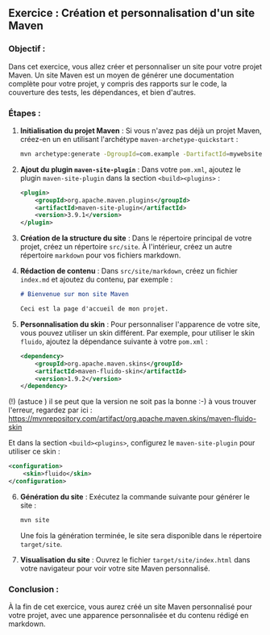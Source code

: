 ## Exercice : Création et personnalisation d'un site Maven

### Objectif :
Dans cet exercice, vous allez créer et personnaliser un site pour votre projet Maven. Un site Maven est un moyen de générer une documentation complète pour votre projet, y compris des rapports sur le code, la couverture des tests, les dépendances, et bien d'autres.

### Étapes :

1. **Initialisation du projet Maven** :
   Si vous n'avez pas déjà un projet Maven, créez-en un en utilisant l'archétype `maven-archetype-quickstart` :
   ```bash
   mvn archetype:generate -DgroupId=com.example -DartifactId=mywebsite -DarchetypeArtifactId=maven-archetype-quickstart -DinteractiveMode=false
   ```

2. **Ajout du plugin `maven-site-plugin`** :
   Dans votre `pom.xml`, ajoutez le plugin `maven-site-plugin` dans la section `<build><plugins>` :
   ```xml
   <plugin>
       <groupId>org.apache.maven.plugins</groupId>
       <artifactId>maven-site-plugin</artifactId>
       <version>3.9.1</version>
   </plugin>
   ```

3. **Création de la structure du site** :
   Dans le répertoire principal de votre projet, créez un répertoire `src/site`. À l'intérieur, créez un autre répertoire `markdown` pour vos fichiers markdown.

4. **Rédaction de contenu** :
   Dans `src/site/markdown`, créez un fichier `index.md` et ajoutez du contenu, par exemple :
   ```markdown
   # Bienvenue sur mon site Maven

   Ceci est la page d'accueil de mon projet.
   ```

5. **Personnalisation du skin** :
   Pour personnaliser l'apparence de votre site, vous pouvez utiliser un skin différent. Par exemple, pour utiliser le skin `fluido`, ajoutez la dépendance suivante à votre `pom.xml` :
   ```xml
   <dependency>
       <groupId>org.apache.maven.skins</groupId>
       <artifactId>maven-fluido-skin</artifactId>
       <version>1.9.2</version>
   </dependency>
   ```
(!) (astuce ) il se peut que la version ne soit pas la bonne :-) à vous trouver l'erreur,
regardez par ici : https://mvnrepository.com/artifact/org.apache.maven.skins/maven-fluido-skin


   Et dans la section `<build><plugins>`, configurez le `maven-site-plugin` pour utiliser ce skin :
   ```xml
   <configuration>
       <skin>fluido</skin>
   </configuration>
   ```

6. **Génération du site** :
   Exécutez la commande suivante pour générer le site :
   ```bash
   mvn site
   ```

   Une fois la génération terminée, le site sera disponible dans le répertoire `target/site`.

7. **Visualisation du site** :
   Ouvrez le fichier `target/site/index.html` dans votre navigateur pour voir votre site Maven personnalisé.

### Conclusion :
À la fin de cet exercice, vous aurez créé un site Maven personnalisé pour votre projet, avec une apparence personnalisée et du contenu rédigé en markdown.
